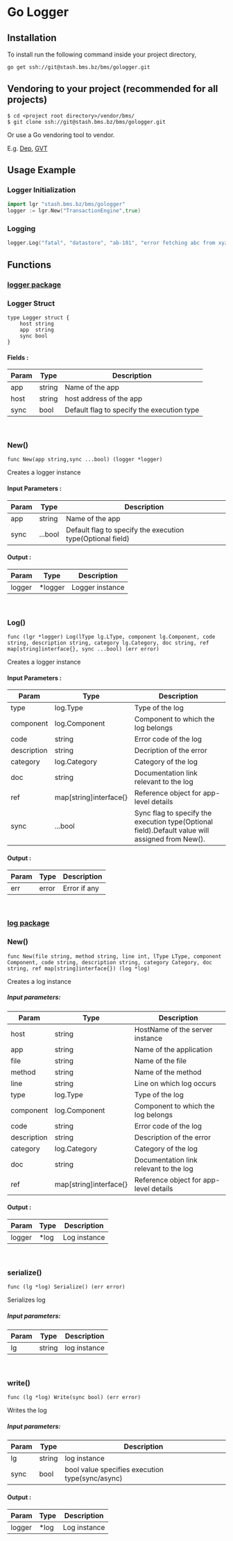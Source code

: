 # Go Logger

## Installation

To install run the following command inside your project directory,

```bash
go get ssh://git@stash.bms.bz/bms/gologger.git
```

## Vendoring to your project (recommended for all projects)

```
$ cd <project root directory>/vendor/bms/
$ git clone ssh://git@stash.bms.bz/bms/gologger.git
```

Or use a Go vendoring tool to vendor.

E.g. [Dep](https://github.com/golang/dep), [GVT](https://github.com/FiloSottile/gvt)

## Usage Example

### Logger Initialization

```go
import lgr "stash.bms.bz/bms/gologger"
logger := lgr.New("TransactionEngine",true)
```

### Logging

```go
logger.Log("fatal", "datastore", "ab-101", "error fetching abc from xyz", "connectionError", "https://abc.xyz/", map[string]interface{}{"foo": "1", "bar": 2},true)
```

## Functions

<html><h3><u>logger package</u></h3></html>

### Logger Struct
	type Logger struct {
		host string
		app  string
		sync bool
	}

#### Fields :
Param        |Type   | Description
-------------|-------|----------------
app          |string |Name of the app
host         |string |host address of the app
sync         |bool   |Default flag to specify the execution type

<html><br/></html>

### New()
	func New(app string,sync ...bool) (logger *logger)

Creates a logger instance

#### Input Parameters :
Param        |Type    | Description
-------------|--------|---------------
app          |string  |Name of the app
sync         |...bool |Default flag to specify the execution type(Optional field)

#### Output :
Param        |Type    | Description
-------------|--------|---------------
logger       |*logger |Logger instance

<html><br/></html>

### Log()
	func (lgr *logger) Log(lType lg.LType, component lg.Component, code string, description string, category lg.Category, doc string, ref map[string]interface{}, sync ...bool) (err error)

Creates a logger instance

#### Input Parameters :
Param        |Type                  | Description
-------------|----------------------|---------------------------------------
type         |log.Type              |Type of the log
component    |log.Component         |Component to which the log belongs
code         |string                |Error code of the log
description  |string                |Decription of the error
category     |log.Category          |Category of the log
doc          |string                |Documentation link relevant to the log
ref          |map[string]interface{}|Reference object for app-level details
sync         |...bool               |Sync flag to specify the execution type(Optional field).Default value will assigned from New().

#### Output :
Param        |Type  | Description
-------------|------|--------------
err          |error |Error if any

<html><br/></html>

<html><h3><u>log package</u></h3></html>

### New()
	func New(file string, method string, line int, lType LType, component Component, code string, description string, category Category, doc string, ref map[string]interface{}) (log *log)

Creates a log instance

##### Input parameters:
Param        |Type                  | Description
-------------|----------------------|---------------------------------------
host         |string                |HostName of the server instance
app          |string                |Name of the application
file         |string                |Name of the file
method       |string                |Name of the method
line         |string                |Line on which log occurs
type         |log.Type              |Type of the log
component    |log.Component         |Component to which the log belongs
code         |string                |Error code of the log
description  |string                |Description of the error
category     |log.Category          |Category of the log
doc          |string                |Documentation link relevant to the log
ref          |map[string]interface{}|Reference object for app-level details

#### Output :
Param        |Type    | Description
-------------|--------|-------------
logger       |*log    |Log instance

<html><br/></html>

### serialize()
	func (lg *log) Serialize() (err error)

Serializes log

##### Input parameters:
Param        |Type                  | Description
-------------|----------------------|--------------
lg           |string                |log instance

<html><br/></html>

### write()
	func (lg *log) Write(sync bool) (err error)

Writes the log

##### Input parameters:
Param        |Type                  | Description
-------------|----------------------|--------------
lg           |string                |log instance
sync         |bool                  |bool value specifies execution type(sync/async)

#### Output :
Param        |Type    | Description
-------------|--------|-------------
logger       |*log    |Log instance
